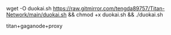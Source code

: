 
wget -O duokai.sh https://raw.gitmirror.com/tengda89757/Titan-Network/main/duokai.sh && chmod +x duokai.sh && ./duokai.sh



titan+gaganode+proxy
